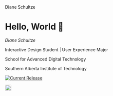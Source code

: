 Diane Schultze
# Hello, World 👋

*Diane Schultze*

Interactive Design Student | User Experience Major

School for Advanced Digital Technology

Southern Alberta Institute of Technology


<a href="https://github.com/jellyfin/jellyfin/releases">
<img alt="Current Release" src="https://img.shields.io/github/release/jellyfin/jellyfin.svg"/>

<a href="https://www.linkedin.com/in/diane-schultze-863053295"><img src="https://upload.wikimedia.org/wikipedia/commons/c/ca/LinkedIn_logo_initials.png" width="20px" alt="LinkedIn Logo"></a>
